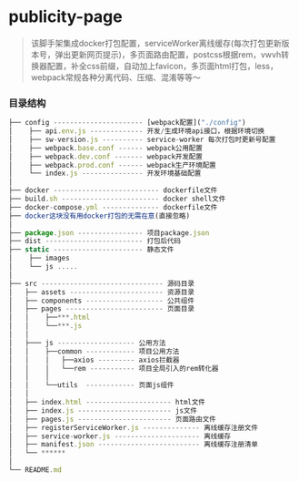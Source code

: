 <!--
 * @Author: yaodongyi
 * @Date: 2019-08-28 10:52:48
 * @Description: 
 -->
# publicity-page

> 该脚手架集成docker打包配置，serviceWorker离线缓存(每次打包更新版本号，弹出更新网页提示)，多页面路由配置，postcss根据rem，vwvh转换器配置，补全css前缀，自动加上favicon，多页面html打包，less，webpack常规各种分离代码、压缩、混淆等等～

### 目录结构

```javascript
├── config ---------------------- [webpack配置]("./config")
│    ├── api.env.js ------------- 开发/生成环境api接口，根据环境切换
│    ├── sw-version.js ---------- service-worker 每次打包时更新号配置
│    ├── webpack.base.conf ------ webpack公用配置
│    ├── webpack.dev.conf ------- webpack开发配置
│    ├── webpack.prod.conf ------ webpack生产环境配置
│    └── index.js --------------- 开发环境基础配置
│
├── docker -------------------------- dockerfile文件
├── build.sh ------------------------ docker shell文件
├── docker-compose.yml -------------- dockerfile文件
├── docker这块没有用docker打包的无需在意(直接忽略)
│
├── package.json ---------------- 项目package.json
├── dist ------------------------ 打包后代码
├── static ---------------------- 静态文件 
│    ├── images
│    └── js .....
│ 
├── src ------------------------------ 源码目录
│   ├── assets ----------------------- 资源目录
│   ├── components ------------------- 公共组件
│   ├── pages ------------------------ 页面目录
│   │    ├──***.html
│   │    └──***.js
│   │
│   ├─── js ------------------- 公用方法
│   │    ├──common ------------ 项目公用方法
│   │    │   ├──axios --------- axios拦截器
│   │    │   └──rem ----------- 项目全局引入的rem转化器
│   │    │ 
│   │    └──utils  ------------ 页面js组件
│   │
│   ├── index.html --------------------- html文件
│   ├── index.js ----------------------- js文件
│   ├── pages.js ----------------------- 页面路由文件
│   ├── registerServiceWorker.js -------------- 离线缓存注册文件
│   ├── service-worker.js --------------------- 离线缓存
│   ├── manifest.json ------------------------- 离线缓存注册清单
│   └── ******
│   
└── README.md 
```


